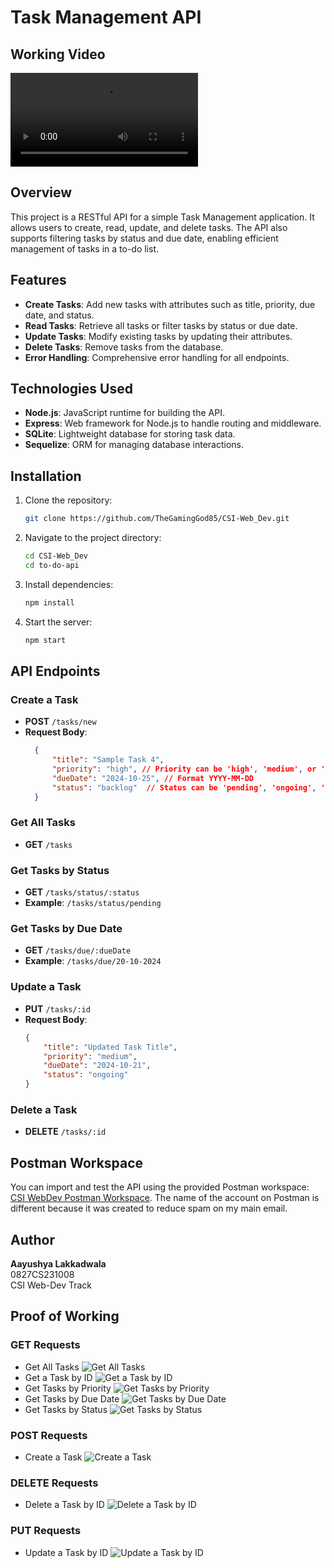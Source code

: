 # Task Management API

## Working Video
![Video Proof of Working](To-Do-Api.mp4)

## Overview
This project is a RESTful API for a simple Task Management application. It allows users to create, read, update, and delete tasks. The API also supports filtering tasks by status and due date, enabling efficient management of tasks in a to-do list.

## Features
- **Create Tasks**: Add new tasks with attributes such as title, priority, due date, and status.
- **Read Tasks**: Retrieve all tasks or filter tasks by status or due date.
- **Update Tasks**: Modify existing tasks by updating their attributes.
- **Delete Tasks**: Remove tasks from the database.
- **Error Handling**: Comprehensive error handling for all endpoints.

## Technologies Used
- **Node.js**: JavaScript runtime for building the API.
- **Express**: Web framework for Node.js to handle routing and middleware.
- **SQLite**: Lightweight database for storing task data.
- **Sequelize**: ORM for managing database interactions.
  
## Installation

1. Clone the repository:
   ```bash
   git clone https://github.com/TheGamingGod85/CSI-Web_Dev.git
   ```
2. Navigate to the project directory:
   ```bash
   cd CSI-Web_Dev
   cd to-do-api
   ```
3. Install dependencies:
   ```bash
   npm install
   ```
4. Start the server:
   ```bash
   npm start
   ```

## API Endpoints

### Create a Task
- **POST** `/tasks/new`
- **Request Body**:
  ```json
    {
        "title": "Sample Task 4",
        "priority": "high", // Priority can be 'high', 'medium', or 'low'
        "dueDate": "2024-10-25", // Format YYYY-MM-DD
        "status": "backlog"  // Status can be 'pending', 'ongoing', 'done', or 'backlog'
    }
  ```

### Get All Tasks
- **GET** `/tasks`

### Get Tasks by Status
- **GET** `/tasks/status/:status`
- **Example**: `/tasks/status/pending`

### Get Tasks by Due Date
- **GET** `/tasks/due/:dueDate`
- **Example**: `/tasks/due/20-10-2024`

### Update a Task
- **PUT** `/tasks/:id`
- **Request Body**:
  ```json
  {
      "title": "Updated Task Title",
      "priority": "medium",
      "dueDate": "2024-10-21",
      "status": "ongoing"
  }
  ```

### Delete a Task
- **DELETE** `/tasks/:id`

## Postman Workspace
You can import and test the API using the provided Postman workspace:
[CSI WebDev Postman Workspace](https://www.postman.com/mission-participant-78873652/workspace/csi-web-dev). The name of the account on Postman is different because it was created to reduce spam on my main email.

## Author
**Aayushya Lakkadwala**  
0827CS231008  
CSI Web-Dev Track  

## Proof of Working
### GET Requests
   - Get All Tasks
   ![Get All Tasks](./images/image.png)
   - Get a Task by ID
   ![Get a Task by ID](./images/image-1.png)
   - Get Tasks by Priority
   ![Get Tasks by Priority](./images/image-2.png)
   - Get Tasks by Due Date
   ![Get Tasks by Due Date](./images/image-3.png)
   - Get Tasks by Status
   ![Get Tasks by Status](./images/image-4.png)
### POST Requests
   - Create a Task
   ![Create a Task](./images/image-5.png)
### DELETE Requests
   - Delete a Task by ID
   ![Delete a Task by ID](./images/image-6.png)
### PUT Requests
   - Update a Task by ID 
   ![Update a Task by ID](./images/image-7.png)
